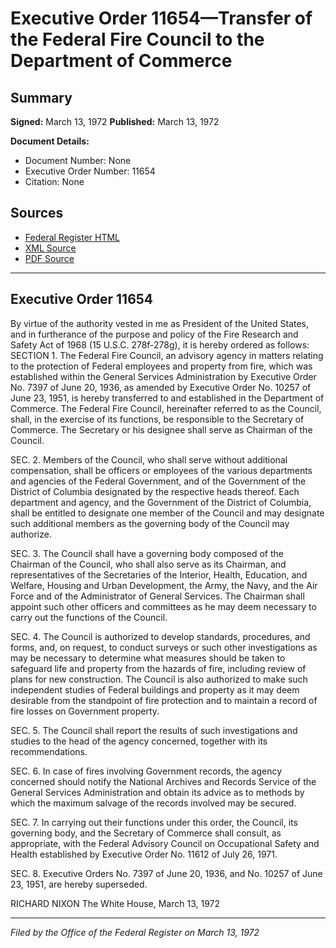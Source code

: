 # Executive Order 11654—Transfer of the Federal Fire Council to the Department of Commerce

## Summary

**Signed:** March 13, 1972
**Published:** March 13, 1972

**Document Details:**
- Document Number: None
- Executive Order Number: 11654
- Citation: None

## Sources
- [Federal Register HTML](https://www.presidency.ucsb.edu/documents/executive-order-11654-transfer-the-federal-fire-council-the-department-commerce)
- [XML Source](None)
- [PDF Source](None)

---

## Executive Order 11654

By virtue of the authority vested in me as President of the United States, and in furtherance of the purpose and policy of the Fire Research and Safety Act of 1968 (15 U.S.C. 278f-278g), it is hereby ordered as follows:
SECTION 1. The Federal Fire Council, an advisory agency in matters relating to the protection of Federal employees and property from fire, which was established within the General Services Administration by Executive Order No. 7397 of June 20, 1936, as amended by Executive Order No. 10257 of June 23, 1951, is hereby transferred to and established in the Department of Commerce. The Federal Fire Council, hereinafter referred to as the Council, shall, in the exercise of its functions, be responsible to the Secretary of Commerce. The Secretary or his designee shall serve as Chairman of the Council.

SEC. 2. Members of the Council, who shall serve without additional compensation, shall be officers or employees of the various departments and agencies of the Federal Government, and of the Government of the District of Columbia designated by the respective heads thereof. Each department and agency, and the Government of the District of Columbia, shall be entitled to designate one member of the Council and may designate such additional members as the governing body of the Council may authorize.

SEC. 3. The Council shall have a governing body composed of the Chairman of the Council, who shall also serve as its Chairman, and representatives of the Secretaries of the Interior, Health, Education, and Welfare, Housing and Urban Development, the Army, the Navy, and the Air Force and of the Administrator of General Services. The Chairman shall appoint such other officers and committees as he may deem necessary to carry out the functions of the Council.

SEC. 4. The Council is authorized to develop standards, procedures, and forms, and, on request, to conduct surveys or such other investigations as may be necessary to determine what measures should be taken to safeguard life and property from the hazards of fire, including review of plans for new construction. The Council is also authorized to make such independent studies of Federal buildings and property as it may deem desirable from the standpoint of fire protection and to maintain a record of fire losses on Government property.

SEC. 5. The Council shall report the results of such investigations and studies to the head of the agency concerned, together with its recommendations.

SEC. 6. In case of fires involving Government records, the agency concerned should notify the National Archives and Records Service of the General Services Administration and obtain its advice as to methods by which the maximum salvage of the records involved may be secured.

SEC. 7. In carrying out their functions under this order, the Council, its governing body, and the Secretary of Commerce shall consult, as appropriate, with the Federal Advisory Council on Occupational Safety and Health established by Executive Order No. 11612 of July 26, 1971.

SEC. 8. Executive Orders No. 7397 of June 20, 1936, and No. 10257 of June 23, 1951, are hereby superseded.

RICHARD NIXON
The White House,
March 13, 1972

---

*Filed by the Office of the Federal Register on March 13, 1972*
